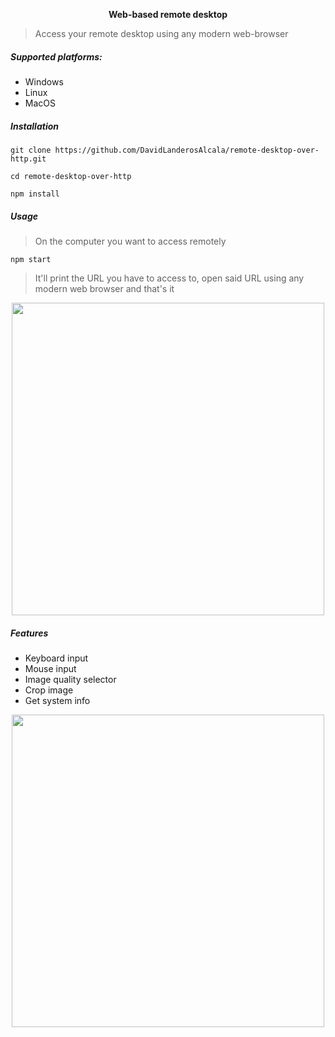 <p align="center" style=''> <b> Web-based remote desktop</b> </p>

> Access your remote desktop using any modern web-browser
##### Supported platforms:
- Windows
- Linux
- MacOS

##### Installation
```
git clone https://github.com/DavidLanderosAlcala/remote-desktop-over-http.git
```

```
cd remote-desktop-over-http
```
```
npm install
```

##### Usage
> On the computer you want to access remotely
````
npm start
````
> It'll print the URL you have to access to, open said URL using any modern web browser and that's it
> 
<p align="center"><img src="https://user-images.githubusercontent.com/5791055/64057392-22507b00-cb51-11e9-8bb1-f86f47647da4.png" width="500"></p>

##### Features
- Keyboard input
- Mouse input
- Image quality selector
- Crop image
- Get system info

<p align="center"><img src="https://user-images.githubusercontent.com/5791055/64057520-e61e1a00-cb52-11e9-946c-a6d839fa0f52.gif" width="500"></p>
